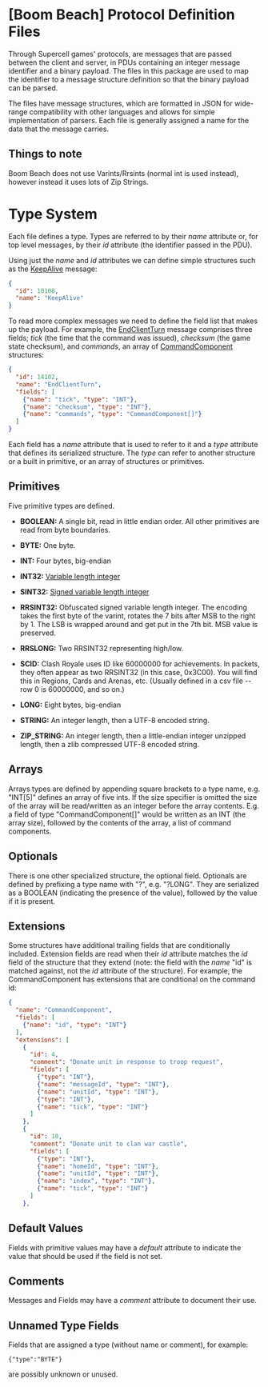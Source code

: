 [Boom Beach] Protocol Definition Files
=========================

Through Supercell games' protocols, are messages that are passed between the client and server, in PDUs containing an integer message identifier and a binary payload. The files in this package are used to map the identifier to a message structure definition so that the binary payload can be parsed. 

The files have message structures, which are formatted in JSON for wide-range compatibility with other languages and allows for simple implementation of parsers. Each file is generally assigned a name for the data that the message carries.

## Things to note

Boom Beach does not use Varints/Rrsints (normal int is used instead), however instead it uses lots of Zip Strings.

Type System
===========

Each file defines a type. Types are referred to by their *name* attribute or, for top level
messages, by their *id* attribute (the identifier passed in the PDU).

Using just the *name* and *id* attributes we can define simple structures such as the
[KeepAlive](client/KeepAlive.json) message:

```json
{
  "id": 10108,
  "name": "KeepAlive"
}
```

To read more complex messages we need to define the field list that makes up the payload. For
example, the [EndClientTurn](client/EndClientTurn.json) message comprises three fields; *tick* (the
time that the command was issued), *checksum* (the game state checksum), and *commands*, an array of
[CommandComponent](client/CommandComponent.json) structures:


```json
{
  "id": 14102,
  "name": "EndClientTurn",
  "fields": [
    {"name": "tick", "type": "INT"},
    {"name": "checksum", "type": "INT"},
    {"name": "commands", "type": "CommandComponent[]"}
  ]
}
```

Each field has a *name* attribute that is used to refer to it and a *type* attribute that defines
its serialized structure. The *type* can refer to another structure or a built in primitive, or
an array of structures or primitives.

Primitives
----------

Five primitive types are defined.

- **BOOLEAN:** A single bit, read in little endian order. All other primitives are read from byte
  boundaries.

- **BYTE:** One byte.

- **INT:** Four bytes, big-endian

- **INT32:** [Variable length integer](https://developers.google.com/protocol-buffers/docs/encoding)

- **SINT32:** [Signed variable length integer](https://developers.google.com/protocol-buffers/docs/encoding)

- **RRSINT32:** Obfuscated signed variable length integer. The encoding takes the first byte of the varint, rotates the 7 bits after MSB to the right by 1. The LSB is wrapped around and get put in the 7th bit. MSB value is preserved.

- **RRSLONG:** Two RRSINT32 representing high/low.

- **SCID:** Clash Royale uses ID like 60000000 for achievements. In packets, they often appear as two RRSINT32 (in this case, 0x3C00). You will find this in Regions, Cards and Arenas, etc. (Usually defined in a csv file -- row 0 is 60000000, and so on.)

- **LONG:** Eight bytes, big-endian

- **STRING:** An integer length, then a UTF-8 encoded string.

- **ZIP_STRING:** An integer length, then a little-endian integer unzipped length, then a zlib compressed UTF-8 encoded string.

Arrays
------

Arrays types are defined by appending square brackets to a type name, e.g. "INT[5]" defines an array
of five ints. If the size specifier is omitted the size of the array will be read/written as an
integer before the array contents. E.g. a field of type "CommandComponent[]" would be written as an
INT (the array size), followed by the contents of the array, a list of command components.

Optionals
---------

There is one other specialized structure, the optional field. Optionals are defined by prefixing
a type name with "?", e.g. "?LONG". They are serialized as a BOOLEAN (indicating the presence of the
value), followed by the value if it is present.

Extensions
----------

Some structures have additional trailing fields that are conditionally included. Extension fields
are read when their *id* attribute matches the *id* field of the structure that they extend (note:
the field with the *name* "id" is matched against, not the *id* attribute of the structure). For
example, the CommandComponent has extensions that are conditional on the command id:


```json
{
  "name": "CommandComponent",
  "fields": [
    {"name": "id", "type": "INT"}
  ],
  "extensions": [
    {
      "id": 4,
      "comment": "Donate unit in response to troop request",
      "fields": [
        {"type": "INT"},
        {"name": "messageId", "type": "INT"},
        {"name": "unitId", "type": "INT"},
        {"type": "INT"},
        {"name": "tick", "type": "INT"}
      ]
    },
    {
      "id": 10,
      "comment": "Donate unit to clan war castle",
      "fields": [
        {"type": "INT"},
        {"name": "homeId", "type": "INT"},
        {"name": "unitId", "type": "INT"},
        {"name": "index", "type": "INT"},
        {"name": "tick", "type": "INT"}
      ]
    },
```

Default Values
--------------

Fields with primitive values may have a *default* attribute to indicate the value that should be
used if the field is not set.

Comments
--------

Messages and Fields may have a *comment* attribute to document their use.

Unnamed Type Fields
--------

Fields that are assigned a type (without name or comment), for example:

```
{"type":"BYTE"}
```

are possibly unknown or unused.
